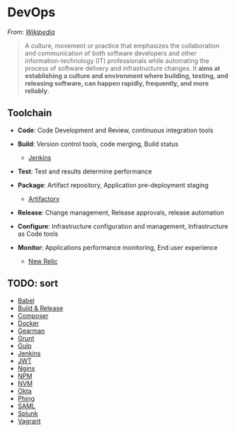 # DevOps

*From: [Wikipedia](https://en.wikipedia.org/wiki/DevOps)*

> A culture, movement or practice that emphasizes the collaboration and communication of both software developers and other information-technology (IT) professionals while automating the process of software delivery and infrastructure changes. It **aims at establishing a culture and environment where building, testing, and releasing software, can happen rapidly, frequently, and more reliably**.

## Toolchain

-   **Code**: Code Development and Review, continuous integration tools

-   **Build**: Version control tools, code merging, Build status

    -   [Jenkins](./jenkins.md)

-   **Test**: Test and results determine performance

-   **Package**: Artifact repository, Application pre-deployment staging

    -   [Artifactory]()

-   **Release**: Change management, Release approvals, release automation

-   **Configure**: Infrastructure configuration and management, Infrastructure as Code tools

-   **Monitor**: Applications performance monitoring, End user experience

    -   [New Relic]()


## TODO: sort

-   [Babel]()
-   [Build & Release](dev_ops/build_and_release.md)
-   [Composer](dev_ops/composer.md)
-   [Docker](dev_ops/docker.md)
-   [Gearman](dev_ops/gearman.md)
-   [Grunt]()
-   [Gulp](dev_ops/gulp.md)
-   [Jenkins](./jenkins.md)
-   [JWT](dev_ops/jwt.md)
-   [Nginx]()
-   [NPM](dev_ops/npm.md)
-   [NVM](dev_ops/nvm.md)
-   [Okta]()
-   [Phing](dev_ops/phing.md)
-   [SAML]()
-   [Splunk]()
-   [Vagrant]()
